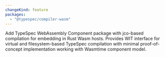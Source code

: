 ```yaml
---
changeKind: feature
packages:
  - "@typespec/compiler-wasm"
---
```


Add TypeSpec WebAssembly Component package with jco-based compilation for embedding in Rust Wasm hosts. Provides WIT interface for virtual and filesystem-based TypeSpec compilation with minimal proof-of-concept implementation working with Wasmtime component model.